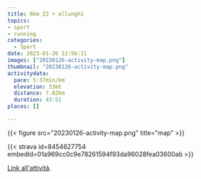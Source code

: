 ```yaml
---
title: 6km Z2 + allunghi
topics:
- sport
- running
categories:
  - Sport
date: 2023-01-26 12:56:11
images: ["20230126-activity-map.png"]
thumbnail: "20230126-activity-map.png"
activitydata:
  pace: 5:37min/km
  elevation: 33mt
  distance: 7.82km
  duration: 43:51
places: []

---
```






{{< figure src="20230126-activity-map.png" title="map" >}}


{{< strava id=8454627754 embedId=01a969cc0c9e78261594f93da96028fea03600ab >}}

[Link all'attività](https://strava.com/activities/8454627754).
